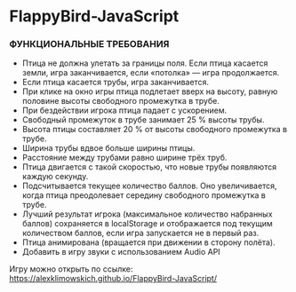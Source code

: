 # FlappyBird-JavaScript
### ФУНКЦИОНАЛЬНЫЕ ТРЕБОВАНИЯ
* Птица не должна улетать за границы поля. Если птица касается земли, игра заканчивается, если «потолка» — игра продолжается.
* Если птица касается трубы, игра заканчивается.
* При клике на окно игры птица подлетает вверх на высоту, равную половине высоты свободного промежутка в трубе.
* При бездействии игрока птица падает с ускорением.
* Свободный промежуток в трубе занимает 25 % высоты трубы.
* Высота птицы составляет 20 % от высоты свободного промежутка в трубе.
* Ширина трубы вдвое больше ширины птицы.
* Расстояние между трубами равно ширине трёх труб.
* Птица двигается с такой скоростью, что новые трубы появляются каждую секунду.
* Подсчитывается текущее количество баллов. Оно увеличивается, когда птица преодолевает середину свободного промежутка в трубе.
* Лучший результат игрока (максимальное количество набранных баллов) сохраняется в localStorage и отображается под текущим количеством баллов, если игра запускается не в первый раз.
* Птица анимирована (вращается при движении в сторону полёта).
* Добавить в игру звуки с использованием Audio API

Игру можно открыть по ссылке: https://alexklimowskich.github.io/FlappyBird-JavaScript/
